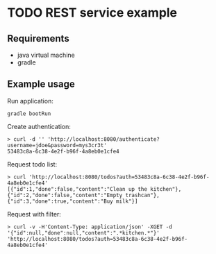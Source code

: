 # TODO REST service example

## Requirements

* java virtual machine
* gradle

## Example usage

Run application:

    gradle bootRun

Create authentication:

    > curl -d '' 'http://localhost:8080/authenticate?username=jdoe&password=mys3cr3t'
    53483c8a-6c38-4e2f-b96f-4a8eb0e1cfe4

Request todo list:

    > curl 'http://localhost:8080/todos?auth=53483c8a-6c38-4e2f-b96f-4a8eb0e1cfe4'
    [{"id":1,"done":false,"content":"Clean up the kitchen"},{"id":2,"done":false,"content":"Empty trashcan"},{"id":3,"done":true,"content":"Buy milk"}]
    
Request with filter:

    > curl -v -H'Content-Type: application/json' -XGET -d '{"id":null,"done":null,"content":".*kitchen.*"}' 'http://localhost:8080/todos?auth=53483c8a-6c38-4e2f-b96f-4a8eb0e1cfe4'